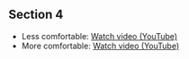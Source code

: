 ## Section 4

* Less comfortable: [Watch video (YouTube)](http://www.youtube.com/watch?v=Sf0RKJrjnnQ)
* More comfortable: [Watch video (YouTube)](http://www.youtube.com/watch?v=5Qk1JCGxL7E)